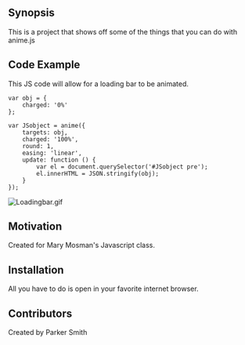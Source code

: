 ## Synopsis

This is a project that shows off some of the things that you can do with anime.js

## Code Example

This JS code will allow for a loading bar to be animated.
```
var obj = {
    charged: '0%'
};

var JSobject = anime({
    targets: obj,
    charged: '100%',
    round: 1,
    easing: 'linear',
    update: function () {
        var el = document.querySelector('#JSobject pre');
        el.innerHTML = JSON.stringify(obj);
    }
});

```


![Loadingbar.gif](https://pomf.pyonpyon.moe/eezhdr.gif)

## Motivation

Created for Mary Mosman's Javascript class.

## Installation

All you have to do is open in your favorite internet browser.

## Contributors

Created by Parker Smith
